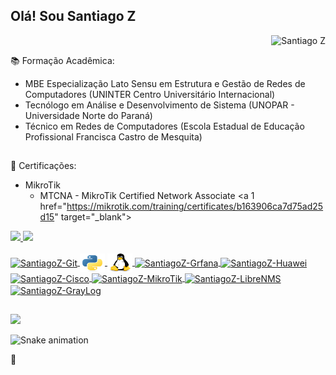 ## Olá! Sou Santiago Z

<p align="right"> <img src="https://komarev.com/ghpvc/?username=santiag0z&color=blue&style=flat" alt="Santiago Z" /> </p>

📚 Formação Acadêmica:
- MBE Especialização Lato Sensu em Estrutura e Gestão de Redes de Computadores (UNINTER Centro Universitário Internacional)
- Tecnólogo em Análise e Desenvolvimento de Sistema (UNOPAR - Universidade Norte do Paraná)
- Técnico em Redes de Computadores (Escola Estadual de Educação Profissional Francisca Castro de Mesquita)

##

📜 Certificações:
- MikroTik
    - MTCNA - MikroTik Certified Network Associate <a 1 href="https://mikrotik.com/training/certificates/b163906ca7d75ad25d15" target="_blank">


<div>
  <a href="https://github.com/santiag0z">
    <img height="180em" src="https://github-readme-stats.vercel.app/api?username=santiag0z&show_icons=true&theme=dark&include_all_commits=true&count_private=true"/>
    <img height="180em" src="https://github-readme-stats.vercel.app/api/top-langs/?username=santiag0z&theme=dark&include_all_commits=true&count_private=true"/>
</div>

<div style="display: inline_block"><br>
    <img align="center" alt="SantiagoZ-Git" height="30" width="40" src="https://www.vectorlogo.zone/logos/git-scm/git-scm-icon.svg">
    <img align="center" alt="SantiagoZ-Python" height="30" width="40" src="https://raw.githubusercontent.com/devicons/devicon/master/icons/python/python-original.svg">
    <img align="center" alt="SantiagoZ-Linux" height="30" width="40" src="https://raw.githubusercontent.com/devicons/devicon/master/icons/linux/linux-original.svg">
    <img align="center" alt="SantiagoZ-Grfana" height="30" width="40" src="https://www.vectorlogo.zone/logos/grafana/grafana-icon.svg">
    <img align="center" alt="SantiagoZ-Huawei" height="30" width="40" src="https://cdn.iconscout.com/icon/free/png-256/huawei-3521494-2944938.png">
    <img align="center" alt="SantiagoZ-Cisco" height="30" width="90" src="https://demo.librenms.org/images/os/cisco.svg">
    <img align="center" alt="SantiagoZ-MikroTik" height="30" width="120" src="https://i.mt.lv/img/mt/v2/logo.svg">
    <img align="center" alt="SantiagoZ-LibreNMS" height="50" width="150" src="https://demo.librenms.org/images/librenms_logo_light.svg">
    <img align="center" alt="SantiagoZ-GrayLog" height="30" width="120" src="https://assets-global.website-files.com/5e9fae47f9a5b161fc3f7024/5f69ecdab29e533a9f46b3ef_Graylog%20-%20Logo%20-%20Color.svg">
</div>

##

<div> 
    <a href="https://www.linkedin.com/in/santiago-z/" target="_blank"><img src="https://img.shields.io/badge/-LinkedIn-%230077B5?style=for-the-badge&logo=linkedin&logoColor=white" target="_blank"></a>  
</div>

![Snake animation](https://github.com/santiag0z/santiag0z/blob/output/github-contribution-grid-snake.svg)


🔭